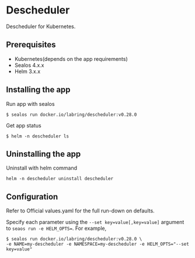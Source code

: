 # Descheduler

Descheduler for Kubernetes.

## Prerequisites

- Kubernetes(depends on the app requirements)
- Sealos 4.x.x
- Helm 3.x.x

## Installing the app

Run app with sealos

```shell
$ sealos run docker.io/labring/descheduler:v0.28.0
```

Get app status

```shell
$ helm -n descheduler ls
```

## Uninstalling the app

Uninstall with helm command

```shell
helm -n descheduler uninstall descheduler
```

## Configuration

Refer to Official values.yaml for the full run-down on defaults.

Specify each parameter using the `--set key=value[,key=value]` argument to `seaos run -e HELM_OPTS=`. For example,

```shell
$ sealos run docker.io/labring/descheduler:v0.28.0 \
-e NAME=my-descheduler -e NAMESPACE=my-descheduler -e HELM_OPTS="--set key=value"
```
